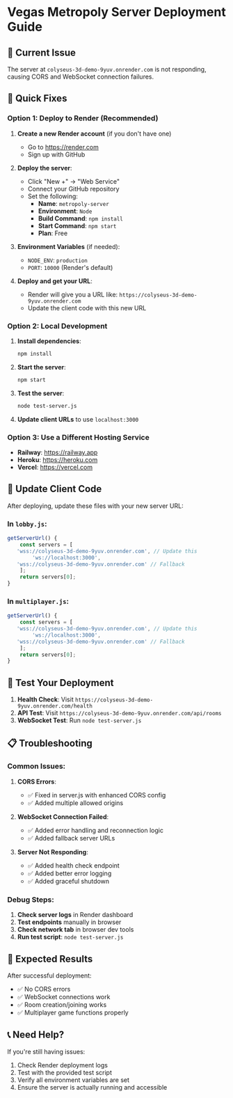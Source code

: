 # Vegas Metropoly Server Deployment Guide

## 🚨 Current Issue
The server at `colyseus-3d-demo-9yuv.onrender.com` is not responding, causing CORS and WebSocket connection failures.

## 🔧 Quick Fixes

### Option 1: Deploy to Render (Recommended)

1. **Create a new Render account** (if you don't have one)
   - Go to https://render.com
   - Sign up with GitHub

2. **Deploy the server**:
   - Click "New +" → "Web Service"
   - Connect your GitHub repository
   - Set the following:
     - **Name**: `metropoly-server`
     - **Environment**: `Node`
     - **Build Command**: `npm install`
     - **Start Command**: `npm start`
     - **Plan**: Free

3. **Environment Variables** (if needed):
   - `NODE_ENV`: `production`
   - `PORT`: `10000` (Render's default)

4. **Deploy and get your URL**:
   - Render will give you a URL like: `https://colyseus-3d-demo-9yuv.onrender.com`
   - Update the client code with this new URL

### Option 2: Local Development

1. **Install dependencies**:
   ```bash
   npm install
   ```

2. **Start the server**:
   ```bash
   npm start
   ```

3. **Test the server**:
   ```bash
   node test-server.js
   ```

4. **Update client URLs** to use `localhost:3000`

### Option 3: Use a Different Hosting Service

- **Railway**: https://railway.app
- **Heroku**: https://heroku.com
- **Vercel**: https://vercel.com

## 🔄 Update Client Code

After deploying, update these files with your new server URL:

### In `lobby.js`:
```javascript
getServerUrl() {
    const servers = [
   'wss://colyseus-3d-demo-9yuv.onrender.com', // Update this
        'ws://localhost:3000',
   'wss://colyseus-3d-demo-9yuv.onrender.com' // Fallback
    ];
    return servers[0];
}
```

### In `multiplayer.js`:
```javascript
getServerUrl() {
    const servers = [
   'wss://colyseus-3d-demo-9yuv.onrender.com', // Update this
        'ws://localhost:3000',
   'wss://colyseus-3d-demo-9yuv.onrender.com' // Fallback
    ];
    return servers[0];
}
```

## 🧪 Test Your Deployment

1. **Health Check**: Visit `https://colyseus-3d-demo-9yuv.onrender.com/health`
2. **API Test**: Visit `https://colyseus-3d-demo-9yuv.onrender.com/api/rooms`
3. **WebSocket Test**: Run `node test-server.js`

## 📋 Troubleshooting

### Common Issues:

1. **CORS Errors**:
   - ✅ Fixed in server.js with enhanced CORS config
   - ✅ Added multiple allowed origins

2. **WebSocket Connection Failed**:
   - ✅ Added error handling and reconnection logic
   - ✅ Added fallback server URLs

3. **Server Not Responding**:
   - ✅ Added health check endpoint
   - ✅ Added better error logging
   - ✅ Added graceful shutdown

### Debug Steps:

1. **Check server logs** in Render dashboard
2. **Test endpoints** manually in browser
3. **Check network tab** in browser dev tools
4. **Run test script**: `node test-server.js`

## 🎯 Expected Results

After successful deployment:
- ✅ No CORS errors
- ✅ WebSocket connections work
- ✅ Room creation/joining works
- ✅ Multiplayer game functions properly

## 📞 Need Help?

If you're still having issues:
1. Check Render deployment logs
2. Test with the provided test script
3. Verify all environment variables are set
4. Ensure the server is actually running and accessible 